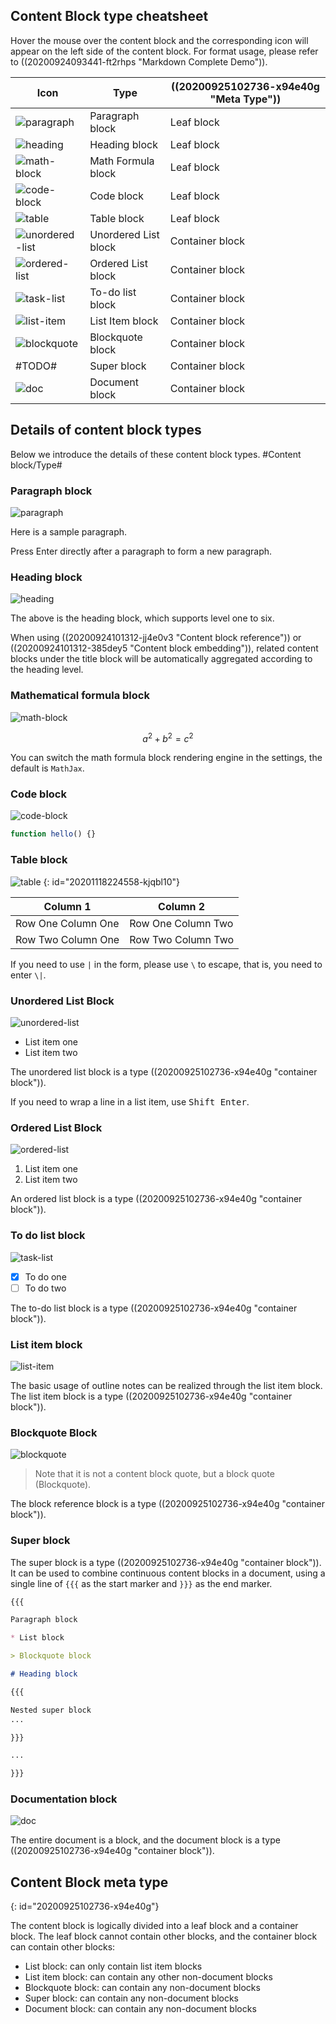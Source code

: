 ## Content Block type cheatsheet

Hover the mouse over the content block and the corresponding icon will appear on the left side of the content block. For format usage, please refer to ((20200924093441-ft2rhps "Markdown Complete Demo")).

| Icon                                         | Type                 | ((20200925102736-x94e40g "Meta Type")) |
| -------------------------------------------- | -------------------- | -------------------------------------- |
| ![paragraph](assets/paragraph.svg)           | Paragraph block      | Leaf block                             |
| ![heading](assets/heading.svg)               | Heading block        | Leaf block                             |
| ![math-block](assets/math-block.svg)         | Math Formula block   | Leaf block                             |
| ![code-block](assets/code-block.svg)         | Code block           | Leaf block                             |
| ![table](assets/table.svg)                   | Table block          | Leaf block                             |
| ![unordered-list](assets/unordered-list.svg) | Unordered List block | Container block                        |
| ![ordered-list](assets/ordered-list.svg)     | Ordered List block   | Container block                        |
| ![task-list](assets/task-list.svg)           | To-do list block     | Container block                        |
| ![list-item](assets/list-item.svg)           | List Item block      | Container block                        |
| ![blockquote](assets/blockquote.svg)         | Blockquote block     | Container block                        |
| #TODO#                                       | Super block          | Container block                        |
| ![doc](assets/doc.svg)                       | Document block       | Container block                        |

## Details of content block types

Below we introduce the details of these content block types. #Content block/Type#

### Paragraph block

![paragraph](assets/paragraph.svg)

Here is a sample paragraph.

Press Enter directly after a paragraph to form a new paragraph.

### Heading block

![heading](assets/heading.svg)

The above is the heading block, which supports level one to six.

When using ((20200924101312-jj4e0v3 "Content block reference")) or ((20200924101312-385dey5 "Content block embedding")), related content blocks under the title block will be automatically aggregated according to the heading level.

### Mathematical formula block

![math-block](assets/math-block.svg)

$$
a^2 + b^2 = c^2
$$

You can switch the math formula block rendering engine in the settings, the default is `MathJax`.

### Code block

![code-block](assets/code-block.svg)

```js
function hello() {}
```

### Table block

![table](assets/table.svg)
{: id="20201118224558-kjqbl10"}

| Column 1           | Column 2           |
| ------------------ | ------------------ |
| Row One Column One | Row One Column Two |
| Row Two Column One | Row Two Column Two |

If you need to use `|` in the form, please use `\` to escape, that is, you need to enter `\|`.

### Unordered List Block

![unordered-list](assets/unordered-list.svg)

* List item one
* List item two

The unordered list block is a type ((20200925102736-x94e40g "container block")).

If you need to wrap a line in a list item, use <kbd>Shift Enter</kbd>.

### Ordered List Block

![ordered-list](assets/ordered-list.svg)

1. List item one
2. List item two

An ordered list block is a type ((20200925102736-x94e40g "container block")).

### To do list block

![task-list](assets/task-list.svg)

- [X] To do one
- [ ] To do two

The to-do list block is a type ((20200925102736-x94e40g "container block")).

### List item block

![list-item](assets/list-item.svg)

The basic usage of outline notes can be realized through the list item block. The list item block is a type ((20200925102736-x94e40g "container block")).

### Blockquote Block

![blockquote](assets/blockquote.svg)

> Note that it is not a content block quote, but a block quote (Blockquote).

The block reference block is a type ((20200925102736-x94e40g "container block")).

### Super block

The super block is a type ((20200925102736-x94e40g "container block")). It can be used to combine continuous content blocks in a document, using a single line of `{{{` as the start marker and `}}}` as the end marker.

```markdown
{{{

Paragraph block

* List block

> Blockquote block

# Heading block

{{{

Nested super block
...

}}}

...

}}}
```

### Documentation block

![doc](assets/doc.svg)

The entire document is a block, and the document block is a type ((20200925102736-x94e40g "container block")).

## Content Block meta type
{: id="20200925102736-x94e40g"}

The content block is logically divided into a leaf block and a container block. The leaf block cannot contain other blocks, and the container block can contain other blocks:

* List block: can only contain list item blocks
* List item block: can contain any other non-document blocks
* Blockquote block: can contain any non-document blocks
* Super block: can contain any non-document blocks
* Document block: can contain any non-document blocks

